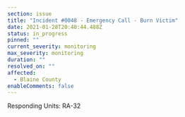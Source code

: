 ```yaml
---
section: issue
title: "Incident #0048 - Emergency Call - Burn Victim"
date: 2021-01-28T20:40:44.488Z
status: in_progress
pinned: ""
current_severity: monitoring
max_severity: monitoring
duration: ""
resolved_on: ""
affected:
  - Blaine County
enableComments: false
---
```

Responding Units: RA-32